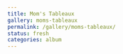 ```yaml
---
title: Mom's Tableaux
gallery: moms-tableaux
permalink: /gallery/moms-tableaux/
status: fresh
categories: album
--- 
```

